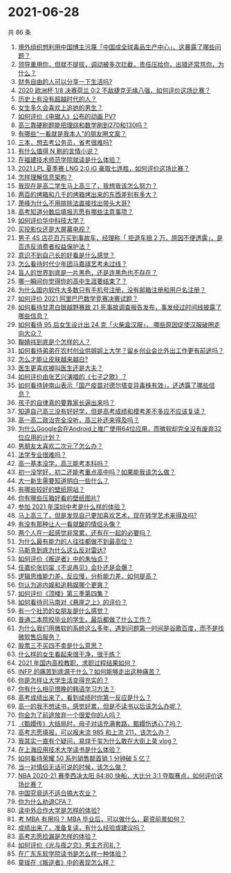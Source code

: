 # 2021-06-28

共 86 条

<!-- BEGIN -->
<!-- 最后更新时间 Mon Jun 28 2021 09:47:52 GMT+0800 (China Standard Time) -->

1. [境外组织想利用中国博主污蔑「中国成全球毒品生产中心」，这暴露了哪些问题？](https://www.zhihu.com/question/467242610)
2. [领导重用你，但就不提拔，调动被多次拦截，责任压给你，出错还常骂你，为什么？](https://www.zhihu.com/question/371428511)
3. [财务自由的人可以分享一下生活吗?](https://www.zhihu.com/question/452616303)
4. [2020 欧洲杯 1/8 决赛荷兰 0:2
   不敌捷克无缘八强，如何评价这场比赛？](https://www.zhihu.com/question/468318968)
5. [历史上有没有超越时代的人？](https://www.zhihu.com/question/25538697)
6. [女生多久会喜欢上追她的男生？](https://www.zhihu.com/question/318419047)
7. [如何评价《电锯人》公布的动画 PV?](https://www.zhihu.com/question/468160283)
8. [高三靠硬刷题能把理综和数学刷到270和130吗？](https://www.zhihu.com/question/36834794)
9. [有哪些“一看就是我本人”的朋友圈文案？](https://www.zhihu.com/question/463286469)
10. [三本，想去考公务员，省考很难吗?](https://www.zhihu.com/question/332487091)
11. [有什么值得 N 刷的言情小说？](https://www.zhihu.com/question/446606462)
12. [在福建技术师范学院就读是什么体验？](https://www.zhihu.com/question/401637435)
13. [2021 LPL 夏季赛 LNG 2:0 iG
    豪取七连胜，如何评价这场比赛？](https://www.zhihu.com/question/468185851)
14. [怎样理解信息架构？](https://www.zhihu.com/question/19719820)
15. [我现在是高二学生马上高三了，我想我该怎么努力？](https://www.zhihu.com/question/464810572)
16. [两百的烤箱和几千的烤箱烤出来的东西差别有多大？](https://www.zhihu.com/question/30461311)
17. [萧峰为什么不用排除法直接找出带头大哥?](https://www.zhihu.com/question/465793725)
18. [高考知道分数后填报志愿有哪些注意事项？](https://www.zhihu.com/question/31602615)
19. [如何评价华中科技大学？](https://www.zhihu.com/question/28558672)
20. [买投影仪还是大屏幕电视？](https://www.zhihu.com/question/22925179)
21. [男子 4S 店花百万买到事故车，经理称「 拒退车赔 2
    万，原因不便透露」，是否违反消费者权益保护法？](https://www.zhihu.com/question/467888396)
22. [意识不到自己长的好看是什么感觉？](https://www.zhihu.com/question/461571422)
23. [怎么看待时代少年团马嘉祺艺考未过线？](https://www.zhihu.com/question/467985728)
24. [盲人的世界到底是一片黑色，还是连黑色也不存在？](https://www.zhihu.com/question/48476818)
25. [哪一瞬间你觉得你的高中生涯要结束了？](https://www.zhihu.com/question/64830840)
26. [为什么国内软件大多数只有手机号注册，没有邮箱注册和用户名注册？](https://www.zhihu.com/question/331360215)
27. [如何评价 2021 阿里巴巴数学竞赛决赛试题？](https://www.zhihu.com/question/467903915)
28. [如何看待甘肃白银越野赛致 21
    死事故调查报告发布，事发经过时间线披露了哪些信息？](https://www.zhihu.com/question/467819232)
29. [如何看待 95 后女生设计出 24 克「火柴盒汉服」，
    哪些原因促使汉服破圈走向大众？](https://www.zhihu.com/question/467576874)
30. [鞠婧祎到底是个怎样的人？](https://www.zhihu.com/question/451531217)
31. [如何看待弟弟在农村创业供姐姐上大学？留乡创业会比外出工作更有前途吗？](https://www.zhihu.com/question/467948955)
32. [怎么才能让皮肤越来越白?](https://www.zhihu.com/question/458127901)
33. [医生更喜欢被叫医生还是大夫？](https://www.zhihu.com/question/392695588)
34. [如何评价由张艺兴演唱的《七子之歌》？](https://www.zhihu.com/question/468080201)
35. [如何看待钟南山表示「国产疫苗对德尔塔变异毒株有效」，还透露了哪些信息？](https://www.zhihu.com/question/467727614)
36. [孩子的自律真的要靠家长逼出来吗？](https://www.zhihu.com/question/436192830)
37. [知道自己高三没有好好学，但是高考成绩和模考差不多应不应该复读？](https://www.zhihu.com/question/467132094)
38. [高一高二政治完全没听，高三补还来得及吗？](https://www.zhihu.com/question/467636227)
39. [为什么Google会在Android上推广使用64位应用，而微软却完全没有废弃32位应用的计划？](https://www.zhihu.com/question/461368950)
40. [男朋友太喜欢二次元了怎么办？](https://www.zhihu.com/question/402086093)
41. [法学专业很难吗？](https://www.zhihu.com/question/312320326)
42. [高一基本没学，高三能考本科吗？](https://www.zhihu.com/question/465880433)
43. [初一没学好，初二还能考重点高中吗？如果能我该怎么做？](https://www.zhihu.com/question/461543465)
44. [大一新生需要知道明白一些什么？](https://www.zhihu.com/question/464836526)
45. [有哪些较好的壁纸网站？](https://www.zhihu.com/question/32762402)
46. [你有哪些压箱好看的壁纸图片?](https://www.zhihu.com/question/452324718)
47. [参加 2021 年深圳中考是什么样的体验？](https://www.zhihu.com/question/413732438)
48. [马上高三了，但是发现自己更加喜欢艺术，现在转学艺术来得及吗?](https://www.zhihu.com/question/462182951)
49. [有没有那种让人一看就酸的情侣头像？](https://www.zhihu.com/question/432753689)
50. [两个人在一起感觉非常累，还有在一起的必要吗？](https://www.zhihu.com/question/462421326)
51. [为什么最有能力的人往往都做不到最高位？](https://www.zhihu.com/question/268848307)
52. [马斯克到底为什么这么反对雷达?](https://www.zhihu.com/question/462569638)
53. [如何评价《叛逆者》中的朱怡贞？](https://www.zhihu.com/question/464194950)
54. [任嘉伦张钧甯《不说再见》会扑还是会爆？](https://www.zhihu.com/question/465852395)
55. [逻辑思维能力差，反应慢，分析能力差，如何提高？](https://www.zhihu.com/question/20119939)
56. [你认为追内娱和追韩娱哪个更爽？](https://www.zhihu.com/question/467521263)
57. [如何评价《顶楼》第三季第四集？](https://www.zhihu.com/question/467430940)
58. [如何看待司马南对《悬崖之上》的评价？](https://www.zhihu.com/question/462226337)
59. [有一个社恐的女朋友是什么感觉？](https://www.zhihu.com/question/323962570)
60. [普通二本院校毕业的学生，最后都做了什么工作？](https://www.zhihu.com/question/267563742)
61. [为什么我们用微软的系统这么多年，遇到问题第一时间是谷歌百度，而不是找微软售后服务？](https://www.zhihu.com/question/463391853)
62. [股票三不买四不卖是什么意思？](https://www.zhihu.com/question/453247969)
63. [什么样的女生看起来很干净，很干练？](https://www.zhihu.com/question/23796174)
64. [2021 年国内高校教职，求职过程结果如何？](https://www.zhihu.com/question/422467775)
65. [INFP 的痛苦到底源于什么？如何能够走出这种痛苦？](https://www.zhihu.com/question/464694241)
66. [你是怎样让大学生活变得充实的？](https://www.zhihu.com/question/458754159)
67. [你有什么相见恨晚的韩语学习方法？](https://www.zhihu.com/question/32217419)
68. [高考成绩出来了，看到成绩时你第一反应是什么？](https://www.zhihu.com/question/282112238)
69. [高一的我不想读书，感觉好累，但是不读书以后该怎么办呢？](https://www.zhihu.com/question/462952243)
70. [你会为了前途放弃一个很爱你的人吗？](https://www.zhihu.com/question/465840049)
71. [《甄嬛传》大结局时，母子对话充满套路，甄嬛伤透心了吗？](https://www.zhihu.com/question/404317643)
72. [高考志愿填报，可以报末流 985 和上流 211，该怎么办？](https://www.zhihu.com/question/466861114)
73. [我其实一直有个疑问，易烊千玺为什么敢在大街上录 vlog？](https://www.zhihu.com/question/464875636)
74. [在上海应用技术大学读书是什么体验？](https://www.zhihu.com/question/62082173)
75. [如何看待荣耀 50 系列销售额首销 1 分钟破 5 亿？](https://www.zhihu.com/question/467418330)
76. [当一对情侣无话可说的时候，该怎么做？](https://www.zhihu.com/question/280272233)
77. [NBA 2020-21 赛季西决太阳 84:80 快船，大比分 3:1
    夺取赛点，如何评价这场比赛？](https://www.zhihu.com/question/468067856)
78. [中国究竟适不适合搞大农业？](https://www.zhihu.com/question/323105287)
79. [你为什么劝退CFA？](https://www.zhihu.com/question/452285810)
80. [读中外合作大学是怎样的体验?](https://www.zhihu.com/question/370794883)
81. [考 MBA 有用吗？ MBA 毕业后，可以做什么，薪资前景如何？](https://www.zhihu.com/question/424963203)
82. [成绩出来了，准备复读，有什么经验或建议吗？](https://www.zhihu.com/question/466920064)
83. [高考志愿捡漏是怎样的体验？](https://www.zhihu.com/question/59549503)
84. [如何评价《光与夜之恋》男主齐司礼？](https://www.zhihu.com/question/466812216)
85. [在广东东软学院读书是怎么样一种体验？](https://www.zhihu.com/question/36540493)
86. [童瑶在《叛逆者》中的表现怎么样？](https://www.zhihu.com/question/463850620)

<!-- END -->
